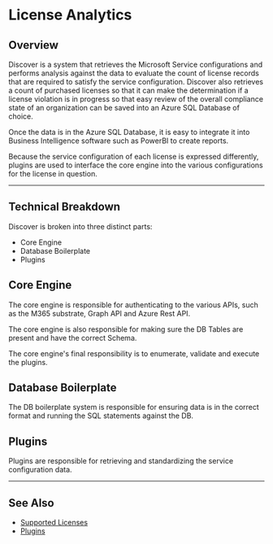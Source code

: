 # License Analytics

## Overview

Discover is a system that retrieves the Microsoft Service configurations and performs analysis against the data to evaluate the count of license records that are required to satisfy the service configuration.
Discover also retrieves a count of purchased licenses so that it can make the determination if a license violation is in progress so that easy review of the overall compliance state of an organization can be saved into an Azure SQL Database of choice.

Once the data is in the Azure SQL Database, it is easy to integrate it into Business Intelligence software such as PowerBI to create reports.

Because the service configuration of each license is expressed differently, plugins are used to interface the core engine into the various configurations for the license in question.

---

## Technical Breakdown

Discover is broken into three distinct parts:

- Core Engine
- Database Boilerplate
- Plugins

## Core Engine

The core engine is responsible for authenticating to the various APIs, such as the M365 substrate, Graph API and Azure Rest API.

The core engine is also responsible for making sure the DB Tables are present and have the correct Schema.

The core engine's final responsibility is to enumerate, validate and execute the plugins.

## Database Boilerplate

The DB boilerplate system is responsible for ensuring data is in the correct format and running the SQL statements against the DB.

## Plugins

Plugins are responsible for retrieving and standardizing the service configuration data.

---

## See Also

- [Supported Licenses](Supported-Licenses.md)
- [Plugins](Plugins/Overview.md)
